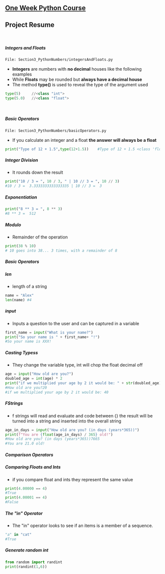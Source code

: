  ## [One Week Python Course](https://www.udemy.com/course/one-week-python/)

## Project Resume

</br>

##### Integers and Floats

```sh
File: Section3_PythonNumbers/integersAndFloats.py
```

-   <b>Integers</b> are numbers with <b>no decimal</b> houses like the following examples
-   While <b>Floats</b> may be rounded but <b>always have a decimal house</b>
-   The method <b>type()</b> is used to reveal the type of the argument used

```py
type(5)     //<class "int">
type(5.0)   //<class "float">
```

</br>

##### Basic Operators

```sh
File: Section3_PythonNumbers/basicOperators.py
```
-   If you calculate an integer and a float <b>the answer will always be a float</b>

```py
print("Type of 12 + 1.5",type(12+1.5))    #Type of 12 + 1.5 <class 'float'>
```
##### Integer Division
-   It rounds down the result
```py
print("10 / 3 = ", 10 / 3, " | 10 // 3 = ", 10 // 3)    
#10 / 3 =  3.3333333333333335 | 10 // 3 =  3
```
##### Exponentiation
```py
print("8 ** 3 = ", 8 ** 3)    
#8 ** 3 =  512
```

##### Modulo
-   Remainder of the operation
```py
print(38 % 10) 
# 10 goes into 38... 3 times, with a remainder of 8
```

##### Basic Operators

##### len
-   length of a string
```py
name = "Alex"
len(name) #4
```

##### input
-   Inputs a question to the user and can be captured in a variable
```py
first_name = input("What is your name?")
print("So your name is " + first_name+ "!")
#So your name is XXX!
```

##### Casting Typess
-   They change the variable type, int will chop the float decimal off

```py
age = input("How old are you?")
doubled_age = int(age) * 2
print("if we multiplied your age by 2 it would be: " + str(doubled_age))
#How old are you?20
#if we multiplied your age by 2 it would be: 40
```

##### FStrings
-   f strings will read and evaluate and code between {} the result will be turned into a string and inserted into the overall string

```py
age_in_days = input("How old are you? (in days (years*365))")
print(f"You are {float(age_in_days) / 365} old!")
#How old are you? (in days (years*365))7665
#You are 21.0 old!
```

##### Comparison Operators 

##### Comparing Floats and Ints
-   if you compare float and ints they represent the same value

```py
print(4.00000 == 4)
#True
print(4.00001 == 4)
#False
```

##### The "in" Operator
-  The "in" operator looks to see if an items is a member of a sequence.

```py
"a" in "cat"
#True
```

##### Generate random int

```py
from random import randint
print(randint(1,6))
```